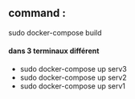 ## command :

sudo docker-compose build

#### dans 3 terminaux différent
- sudo docker-compose up serv3
- sudo docker-compose up serv2
- sudo docker-compose up serv1
